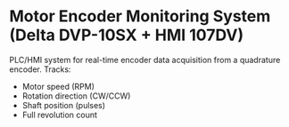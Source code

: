# Motor Encoder Monitoring System (Delta DVP-10SX + HMI 107DV)

PLC/HMI system for real-time encoder data acquisition from a quadrature encoder. Tracks:
- Motor speed (RPM)
- Rotation direction (CW/CCW)
- Shaft position (pulses)
- Full revolution count
